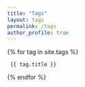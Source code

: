 ```yaml
---
title: "Tags"
layout: tags
permalink: /tags
author_profile: true
---
```


  {% for tag in site.tags %}
    
     {{ tag.title }}
   
  {% endfor %}
